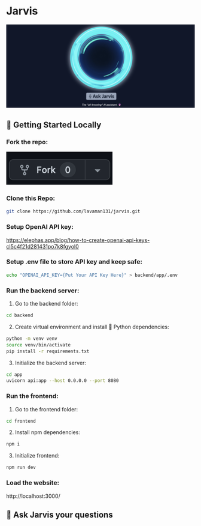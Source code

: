# Jarvis
![](/images/jarvis.png)

## 🚀 Getting Started Locally 
### Fork the repo:
![](/images/fork.png)
### Clone this Repo:
```bash
git clone https://github.com/lavaman131/jarvis.git
```
### Setup OpenAI API key:
https://elephas.app/blog/how-to-create-openai-api-keys-cl5c4f21d281431po7k8fgyol0

### Setup .env file to store API key and keep safe:
```bash
echo "OPENAI_API_KEY={Put Your API Key Here}" > backend/app/.env
```
### Run the backend server:
1. Go to the backend folder:
```bash
cd backend
```
2. Create virtual environment and install 🐍 Python dependencies:
```bash
python -m venv venv
source venv/bin/activate
pip install -r requirements.txt
```
3. Initialize the backend server:
```bash
cd app
uvicorn api:app --host 0.0.0.0 --port 8080
```
### Run the frontend:
1. Go to the frontend folder:
```bash
cd frontend
```
2. Install npm dependencies:
```bash
npm i
```
3. Initialize frontend:
```bash
npm run dev
```
### Load the website:
http://localhost:3000/

## 🎉 Ask Jarvis your questions